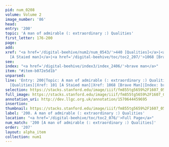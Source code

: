 ```yaml
---
pid: num_0208
volume: Volume 2
image_number: '86'
head: 
entry: '200'
topic: 'A man of admirable (: extraordinary :) Qualities'
first_letter: 176-200
page: 
add: 
xref: "<a href='/digital-beehive/num2/num_0543/'>440 [Qualities]</a>|<a href='/digital-beehive/num1/num_0104/'>101
  [A Staied man]</a>|<a href='/digital-beehive/toc/toc2_207/'>1068 [Brave Man]</a>"
see: 
index: "<a href='/digital-beehive/index3/index_2406/'>brave man</a>"
item: "#item-b072e5d1b"
unparsed: 
line: 'Entry: 200|Topic: A man of admirable (: extraordinary :) Qualities|Xref: 440
  [Qualities]|Xref: 101 [A Staied man]|Xref: 1068 [Brave Man]|Index: brave man|#item-b072e5d1b'
selection: https://stacks.stanford.edu/image/iiif/fm855tg5659%2F1607_0553/836,4466,3002,657/full/0/default.jpg
full_image: https://stacks.stanford.edu/image/iiif/fm855tg5659%2F1607_0553/full/full/0/default.jpg
annotation_uri: http://dev.llgc.org.uk/annotation/1570644459695
insertion: 
thumbnail: https://stacks.stanford.edu/image/iiif/fm855tg5659%2F1607_0553/836,4466,600,180/250,/0/default.jpg
label: '200. A man of admirable (: extraordinary :) Qualities'
location: "<a href='/digital-beehive/toc/toc2_076/'>Full Page</a>"
num_match: '200 [A man of admirable (: extraordinary :) Qualities]'
order: '207'
layout: alpha_item
collection: num1
---
```

